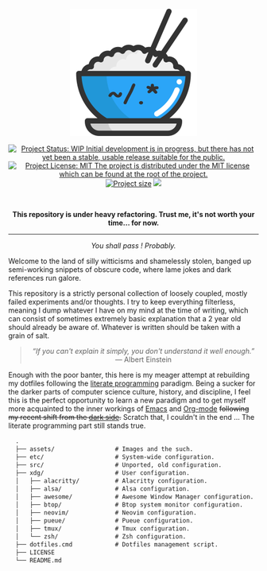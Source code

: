 <p align='center'><img width='256' src='assets/dotfiles.svg' alt='Banner' /></p>

<p align='center'>
   <a href='https://www.repostatus.org/#wip'><img src='https://img.shields.io/badge/status-WIP-informational?style=for-the-badge&color=yellow' alt='Project Status: WIP  Initial development is in progress, but there has not yet been a stable, usable release suitable for the public.' /></a>
   <a href='https://github.com/scheatkode/dotfiles/blob/main/LICENSE'><img src='https://img.shields.io/github/license/scheatkode/dotfiles?color=blue&style=for-the-badge' alt='Project License: MIT  The project is distributed under the MIT license which can be found at the root of the project.' /></a>
   <a href='https:///github.com/scheatkode/dotfiles'><img src='https://img.shields.io/tokei/lines/github/scheatkode/dotfiles?style=for-the-badge' alt='Project size' /></a>
   <a href=''><img src='https://img.shields.io/github/languages/code-size/scheatkode/dotfiles?color=inactive&style=for-the-badge' /></a>
</p>
<p align='center'>
   <img id='gif' class='nlSABoG9CSaJpsufv8WW9 _3vYn8QjoEvrXxHyqdn9ddZ _2XBDTIVigBJDybhZvL-hU3' src='https://media0.giphy.com/media/m12EDnP8xGLy8/200w.webp?cid=790b7611aed22bdda9b165fdcf6e511b52fbf78e6e1f6d00&amp;rid=200w.webp&amp;ct=g' srcset='https://media0.giphy.com/media/m12EDnP8xGLy8/200w.webp?cid=790b7611aed22bdda9b165fdcf6e511b52fbf78e6e1f6d00&amp;rid=200w.webp&amp;ct=g 200w,https://media0.giphy.com/media/m12EDnP8xGLy8/giphy.webp?cid=790b7611aed22bdda9b165fdcf6e511b52fbf78e6e1f6d00&amp;rid=giphy.webp&amp;ct=g 480w,' sizes='100vw' alt=''>
</p>

<p align='center'><b>
This repository  is under  heavy refactoring.  Trust me,  it's not  worth your
time... for now.
</b></p>

---

<p align='center'><i>You shall pass ! Probably.</i></p>

Welcome to  the land  of silly  witticisms and  shamelessly stolen,  banged up
semi-working snippets  of obscure code,  where lame jokes and  dark references
run galore.

This repository is  a strictly personal collection of  loosely coupled, mostly
failed  experiments and/or  thoughts.  I try  to  keep everything  filterless,
meaning I dump  whatever I have on my  mind at the time of  writing, which can
consist of  sometimes extremely  basic explanation  that a  2 year  old should
already be aware of. Whatever is written should be taken with a grain of salt.

<blockquote>
<p align='center'>
<i>“If you  can't explain  it simply,  you don't understand  it well  enough.”</i> — Albert Einstein
</p>
</blockquote>


Enough with the poor  banter, this here is my meager  attempt at rebuilding my
dotfiles following the  [literate programming](https://en.wikipedia.org/wiki/Literate_programming) paradigm. Being a  sucker for the
darker parts of computer science culture, history, and discipline, I feel this
is the  perfect opportunity  to learn a  new paradigm and  to get  myself more
acquainted to  the inner workings  of [Emacs](https://www.gnu.org/s/emacs/)  and [Org-mode](https://orgmode.org/) ~~following  my recent
shift from the [dark side](https://neovim.io/).~~ Scratch that, I couldn't in the end ... The literate
programming part still stands true.


      .
      ├── assets/                 # Images and the such.
      ├── etc/                    # System-wide configuration.
      ├── src/                    # Unported, old configuration.
      ├── xdg/                    # User configuration.
      │   ├── alacritty/          # Alacritty configuration.
      │   ├── alsa/               # Alsa configuration.
      │   ├── awesome/            # Awesome Window Manager configuration.
      │   ├── btop/               # Btop system monitor configuration.
      │   ├── neovim/             # Neovim configuration.
      │   ├── pueue/              # Pueue configuration.
      │   ├── tmux/               # Tmux configuration.
      │   └── zsh/                # Zsh configuration.
      ├── dotfiles.cmd            # Dotfiles management script.
      ├── LICENSE
      └── README.md
